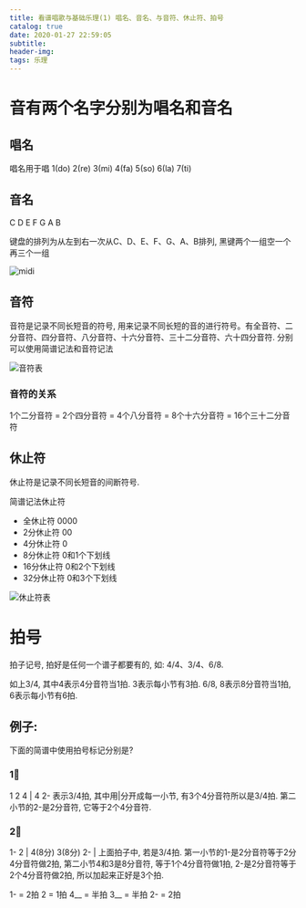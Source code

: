 ```yaml
---
title: 看谱唱歌与基础乐理(1) 唱名、音名、与音符、休止符、拍号
catalog: true
date: 2020-01-27 22:59:05
subtitle: 
header-img: 
tags: 乐理
---
```


# 音有两个名字分别为唱名和音名

## 唱名
唱名用于唱
1(do) 2(re) 3(mi) 4(fa) 5(so) 6(la) 7(ti)

## 音名
C D E F G A B

键盘的排列为从左到右一次从C、D、E、F、G、A、B排列, 黑键两个一组空一个再三个一组

![midi](https://i.loli.net/2020/01/28/9gZO1j6pFkbxKYX.png)

## 音符
音符是记录不同长短音的符号, 用来记录不同长短的音的进行符号。有全音符、二分音符、四分音符、八分音符、十六分音符、三十二分音符、六十四分音符.
分别可以使用简谱记法和音符记法

![音符表](https://i.loli.net/2020/01/28/GZYjBTAlvdE49yV.jpg)

### 音符的关系
1个二分音符 = 2个四分音符 = 4个八分音符 = 8个十六分音符 = 16个三十二分音符

## 休止符
休止符是记录不同长短音的间断符号.

简谱记法休止符
- 全休止符 0000
- 2分休止符 00 
- 4分休止符 0
- 8分休止符 0和1个下划线
- 16分休止符 0和2个下划线
- 32分休止符 0和3个下划线

![休止符表](https://i.loli.net/2020/01/28/92x3Q5KTd1nmaN6.jpg)

# 拍号
拍子记号, 拍好是任何一个谱子都要有的, 如: 
4/4、3/4、6/8.

如上3/4, 其中4表示4分音符当1拍. 3表示每小节有3拍.
6/8, 8表示8分音符当1拍, 6表示每小节有6拍.

## 例子:
下面的简谱中使用拍号标记分别是?

### 1⃣️
1 2 4 | 4 2- 表示3/4拍, 其中用|分开成每一小节, 有3个4分音符所以是3/4拍. 第二小节的2-是2分音符, 它等于2个4分音符.

### 2⃣️
1- 2 | 4(8分) 3(8分) 2- | 
上面拍子中, 若是3/4拍. 第一小节的1-是2分音符等于2分4分音符做2拍, 第二小节4和3是8分音符, 等于1个4分音符做1拍, 2-是2分音符等于2个4分音符做2拍, 所以加起来正好是3个拍.

1-  = 2拍
2    = 1拍
4__ = 半拍
3__ = 半拍
2-  = 2拍
